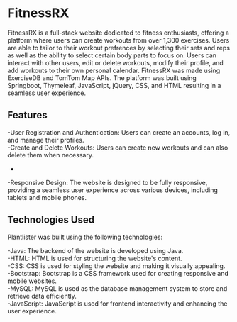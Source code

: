 # **FitnessRX**


FitnessRX is a full-stack website dedicated to fitness enthusiasts, offering a platform where users can create workouts from over 1,300 exercises.  Users are able to tailor to their workout prefrences by selecting their sets and reps as well as the ability to select certain body parts to focus on. Users can interact with other users, edit or delete workouts, modify their profile, and add workouts to their own personal calendar. FitnessRX was made using ExerciseDB and TomTom Map APIs. The platform was built using Springboot, Thymeleaf, JavaScript, jQuery, CSS, and HTML resulting in a seamless user experience.

## **Features**

-User Registration and Authentication: Users can create an accounts, log in, and manage their profiles. <br>
-Create and Delete Workouts: Users can create new workouts and can also delete them when necessary. <br>
- <br>
-Responsive Design: The website is designed to be fully responsive, providing a seamless user experience across various devices, including tablets and mobile phones.

## **Technologies Used**

Plantlister was built using the following technologies:

-Java: The backend of the website is developed using Java. <br>
-HTML: HTML is used for structuring the website's content. <br>
-CSS: CSS is used for styling the website and making it visually appealing. <br>
-Bootstrap: Bootstrap is a CSS framework used for creating responsive and mobile websites. <br>
-MySQL: MySQL is used as the database management system to store and retrieve data efficiently. <br>
-JavaScript: JavaScript is used for frontend interactivity and enhancing the user experience.
